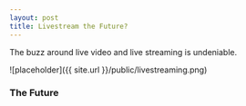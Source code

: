 ```yaml
---
layout: post
title: Livestream the Future?
---
```


The buzz around live video and live streaming is undeniable. 

![placeholder]({{ site.url }}/public/livestreaming.png)

### The Future